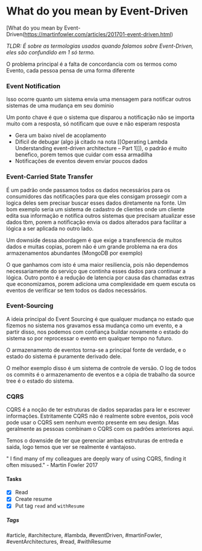 # What do you mean by Event-Driven
[What do you mean by Event-Driven(https://martinfowler.com/articles/201701-event-driven.html)


_TLDR: É sobre as termologias usados quando falamos sobre Event-Driven, eles são confundido em 1 só termo._

O problema principal é a falta de concordancia com os termos como Evento, cada pessoa pensa de uma forma diferente

### Event Notification
Isso ocorre quanto um sistema envia uma mensagem para notificar outros sistemas de uma mudança em seu dominio

Um ponto chave é que o sistema que disparou a notificação não se importa muito com a resposta, só notificam que ouve e não esperam resposta

- Gera um baixo nivel de acoplamento
- Dificil de debugar (algo já citado na nota [[Operating Lambda Understanding event-driven architecture – Part 1]]), o padrão é muito benefico, porem temos que cuidar com essa armadilha
- Notificações de eventos devem enviar poucos dados

### Event-Carried State Transfer

É um padrão onde passamos todos os dados necessários para os consumidores das notificações para que eles consigam prossegir com a logica deles sem precisar buscar esses dados diretamente na fonte.
Um bom exemplo seria um sistema de cadastro de clientes onde um cliente edita sua informação e notifica outros sistemas que precisam atualizar esse dados tbm, porem a notificação envia os dados alterados para facilitar a lógica a ser aplicada no outro lado.

Um downside dessa abordagem é que exige a transferencia de muitos dados e muitas copias, porem não é um grande problema na era dos armazenamentos abundantes (MongoDB por exemplo)

O que ganhamos com isto é uma maior resiliencia, pois não dependemos necessariamente do serviço que continha esses dados para continuar a lógica.
Outro ponto é a redução de latencia por causa das chamadas extras que economizamos, porem adiciona uma complexidade em quem escuta os eventos de verificar se tem todos os dados necessários.

### Event-Sourcing
A ideia principal do Event Sourcing é que qualquer mudança no estado que fizemos no sistema nos gravamos essa mudança como um evento, e a partir disso, nos podemos com confiança buildar novamente o estado do sistema so por reprocessar o evento em qualquer tempo no futuro.

O armazenamento de eventos torna-se a principal fonte de verdade, e o estado do sistema é puramente derivado dele.

O melhor exemplo disso é um sistema de controle de versão. O log de todos os commits é o armazenamento de eventos e a cópia de trabalho da source tree é o estado do sistema.

### CQRS

CQRS é a noção de ter estruturas de dados separadas para ler e escrever informações. Estritamente CQRS não é realmente sobre eventos, pois você pode usar o CQRS sem nenhum evento presente em seu design. Mas geralmente as pessoas combinam o CQRS com os padrões anteriores aqui.

Temos o downside de ter que gerenciar ambas estruturas de entreda e saida, logo temos que ver se realmente é vantajoso.

" I find many of my colleagues are deeply wary of using CQRS, finding it often misused." - Martin Fowler 2017

#### Tasks
- [x] Read
- [x] Create resume
- [x] Put tag `read` and `withResume`

##### Tags
#article, #architecture, #lambda, #eventDriven, #martinFowler, #eventArchitectures, #read, #withResume 
